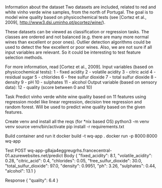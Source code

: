 Information about the dataset
Two datasets are included, related to red and white vinho verde wine samples, from the north of Portugal. The goal is to model wine quality based on physicochemical tests (see [Cortez et al., 2009], http://www3.dsi.uminho.pt/pcortez/wine/).

These datasets can be viewed as classification or regression tasks.  The classes are ordered and not balanced (e.g. there are many more normal wines than excellent or poor ones). Outlier detection algorithms could be used to detect the few excellent or poor wines. Also, we are not sure if all input variables are relevant. So it could be interesting to test feature selection methods.

For more information, read [Cortez et al., 2009].
Input variables (based on physicochemical tests):
   1 - fixed acidity
   2 - volatile acidity
   3 - citric acid
   4 - residual sugar
   5 - chlorides
   6 - free sulfur dioxide
   7 - total sulfur dioxide
   8 - density
   9 - pH
   10 - sulphates
   11 - alcohol
Output variable (based on sensory data): 
   12 - quality (score between 0 and 10)


Task
Predict vinho verde white wine quality based on 11 features using regression model like linear regression, decision tree regression and random forest. Will be used to predict wine quality based on the given features.


Create venv and install all the reqs (for *nix based OS)
python3 -m venv venv
source venv/bin/activate
pip install -r requirements.txt


Build container and run it
docker build -t wq-app .
docker run -p 8000:8000 wq-app


Test
POST wq-app-g8aja4eggreugrhs.francecentral-01.azurewebsites.net/predict
Body
{
    "fixed_acidity": 8.1,
    "volatile_acidity": 0.28,
    "citric_acid": 0.4,
    "chlorides": 0.05,
    "free_sulfur_dioxide": 30.0,
    "total_sulfur_dioxide": 97.0,
    "density": 0.9951,
    "ph": 3.26,
    "sulphates": 0.44,
    "alcohol": 13.1
}


Response
{
    "quality": 6.4
}
